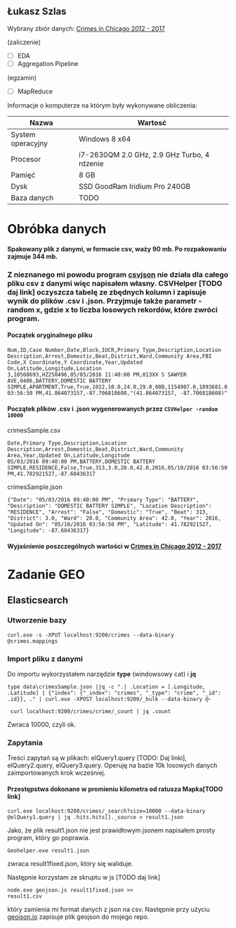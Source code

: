 ## Łukasz Szlas

Wybrany zbiór danych: [Crimes in Chicago 2012 - 2017](https://www.kaggle.com/currie32/crimes-in-chicago)

(zaliczenie)

- [ ] EDA
- [ ] Aggregation Pipeline

(egzamin)

- [ ] MapReduce

Informacje o komputerze na którym były wykonywane obliczenia:

| Nazwa                 | Wartosć    |
|-----------------------|------------|
| System operacyjny     | Windows 8 x64 |
| Procesor              | i7-2630QM 2.0 GHz, 2.9 GHz Turbo, 4 rdzenie |
| Pamięć                | 8 GB |
| Dysk                  | SSD GoodRam Iridium Pro 240GB |
| Baza danych           | TODO |

# Obróbka danych
#### Spakowany plik z danymi, w formacie csv, waży 90 mb. Po rozpakowaniu zajmuje 344 mb.
### Z nieznanego mi powodu program [csvjson](http://csvkit.readthedocs.io/en/latest/scripts/csvjson.html) nie działa dla całego pliku csv z danymi więc napisałem własny. CSVHelper [TODO daj link] oczyszcza tabelę ze zbędnych kolumn i zapisuje wynik do plików .csv i .json. Przyjmuje także parametr -random x, gdzie x to liczba losowych rekordów, które zwróci program.
#### Początek oryginalnego pliku
```
Num,ID,Case Number,Date,Block,IUCR,Primary Type,Description,Location Description,Arrest,Domestic,Beat,District,Ward,Community Area,FBI Code,X Coordinate,Y Coordinate,Year,Updated On,Latitude,Longitude,Location
3,10508693,HZ250496,05/03/2016 11:40:00 PM,013XX S SAWYER AVE,0486,BATTERY,DOMESTIC BATTERY SIMPLE,APARTMENT,True,True,1022,10.0,24.0,29.0,08B,1154907.0,1893681.0,2016,05/10/2016 03:56:50 PM,41.864073157,-87.706818608,"(41.864073157, -87.706818608)"
```
#### Początek plików .csv i .json wygenerowanych przez <code>CSVHelper -random 10000</code>
crimesSample.csv
```
Date,Primary Type,Description,Location Description,Arrest,Domestic,Beat,District,Ward,Community Area,Year,Updated On,Latitude,Longitude
05/03/2016 09:40:00 PM,BATTERY,DOMESTIC BATTERY SIMPLE,RESIDENCE,False,True,313,3.0,20.0,42.0,2016,05/10/2016 03:56:50 PM,41.782921527,-87.60436317
```
crimesSample.json
```
{"Date": "05/03/2016 09:40:00 PM", "Primary Type": "BATTERY", "Description": "DOMESTIC BATTERY SIMPLE", "Location Description": "RESIDENCE", "Arrest": "False", "Domestic": "True", "Beat": 313, "District": 3.0, "Ward": 20.0, "Community Area": 42.0, "Year": 2016, "Updated On": "05/10/2016 03:56:50 PM", "Latitude": 41.782921527, "Longitude": -87.60436317}
```
#### Wyjaśnienie poszczególnych wartości w [Crimes in Chicago 2012 - 2017](https://www.kaggle.com/currie32/crimes-in-chicago)
# Zadanie GEO
## Elasticsearch
### Utworzenie bazy
<code>curl.exe -s -XPUT localhost:9200/crimes --data-binary @crimes.mappings</code>
### Import pliku z danymi
Do importu wykorzystałem narzędzie <b>type</b> (windowsowy cat) i <b>jq</b>

<code>type data\crimesSample.json |jq -c ".| .Location = [.Longitude, .Latitude] | {\"index\": {\"_index\": \"crimes\", \"_type\": \"crime\", \"_id\": .id}}, ." | curl.exe -XPOST localhost:9200/_bulk --data-binary @- </code>

<code> curl localhost:9200/crimes/crime/_count | jq .count </code>

Zwraca 10000, czyli ok.

### Zapytania
Treści zapytań są w plikach: elQuery1.query [TODO: Daj linki], elQuery2.query, elQuery3.query. Operuję na bazie 10k losowych danych zaimportowanych krok wcześniej.
#### Przestępstwa dokonane w promieniu kilometra od ratusza Mapka[TODO link]
<code>curl.exe localhost:9200/crimes/_search?size=10000 --data-binary @elQuery1.query | jq .hits.hits[]._source > result1.json</code>

Jako, że plik result1.json nie jest prawidłowym jsonem napisałem prosty program, który go poprawia.

<code>Geohelper.exe result1.json</code>

zwraca result1fixed.json, który się waliduje.

Następnie korzystam ze skruptu w js [TODO daj link]

<code>node.exe geojson.js result1fixed.json >> result1.csv</code>

który zamienia mi format danych z json na csv. Następnie przy użyciu [geoison.io](http://geojson.io) zapisuje plik geojson do mojego repo.

